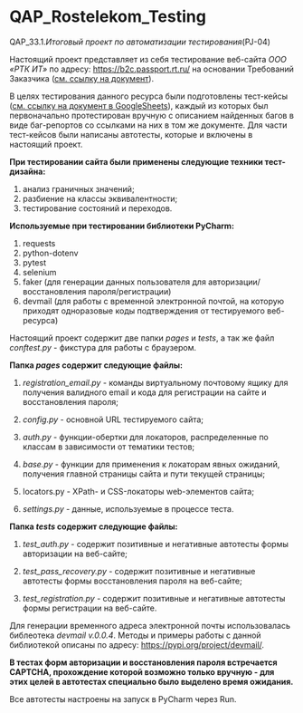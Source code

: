 # QAP_Rostelekom_Testing
QAP_33.1._Итоговый проект по автоматизации тестирования_(PJ-04)

Настоящий проект представляет из себя тестирование веб-сайта _ООО «РТК ИТ»_ по адресу: <a href="https://b2c.passport.rt.ru/" target="_blank">https://b2c.passport.rt.ru/</a> на основании Требований Заказчика (<a href="https://docs.google.com/document/d/1nCmCGCi9jvykRSHX1hE0h5vRA5s1gt82/edit?usp=sharing&ouid=112171103753211490064&rtpof=true&sd=true" target="_blank">см. ссылку на документ</a>).

В целях тестирования данного ресурса были подготовлены тест-кейсы (<a href="https://docs.google.com/spreadsheets/d/1OzZ04-mbSdb6N862Vq-AkRDNDXxig6h6sHSsN90oDi8/edit?usp=sharing" target="_blank">см. ссылку на документ в GoogleSheets</a>), каждый из которых был первоначально протестирован вручную с описанием найденных багов в виде баг-репортов со ссылками на них в том же документе.
Для части тест-кейсов были написаны автотесты, которые и включены в настоящий проект.

**При тестировании сайта были применены следующие техники тест-дизайна:**

1) анализ граничных значений;
2) разбиение на классы эквивалентности;
3) тестирование состояний и переходов.

**Используемые при тестировании библиотеки PyCharm:**

1) requests
2) python-dotenv
3) pytest
4) selenium
5) faker (для генерации данных пользователя для авторизации/восстановления пароля/регистрации)
6) devmail (для работы с временной электронной почтой, на которую приходят одноразовые коды подтверждения от тестируемого веб-ресурса)

Настоящий проект содержит две папки _pages_ и _tests_, а так же файл _conftest.py_ - фикстура для работы с браузером.

**Папка _pages_ содержит следующие файлы:**

1) _registration_email.py_ - команды виртуальному почтовому ящику для получения валидного email и кода для регистрации на сайте и восстановления пароля;

2) _config.py_ - основной URL тестируемого сайта;

3) _auth.py_ - функции-обертки для локаторов, распределенные по классам в зависимости от тематики тестов;

4) _base.py_ - функции для применения к локаторам явных ожиданий, получения главной страницы сайта и пути текущей страницы;

5) locators.py - XPath- и CSS-локаторы web-элементов сайта;

6) _settings.py_ - данные, используемые в процессе теста.

**Папка _tests_ содержит следующие файлы:**

1) _test_auth.py_ - содержит позитивные и негативные автотесты формы авторизации на веб-сайте;

2) _test_pass_recovery.py_ - содержит позитивные и негативные автотесты формы восстановления пароля на веб-сайте;

3) _test_registration.py_ - содержит позитивные и негативные автотесты формы регистрации на веб-сайте.

Для генерации временного адреса электронной почты использовалась библеотека _devmail v.0.0.4_. Методы и примеры работы с данной библиотекой описаны по адресу: <a href="https://pypi.org/project/devmail/" target="_blank">https://pypi.org/project/devmail/</a>.

**В тестах форм авторизации и восстановления пароля встречается CAPTCHA, прохождение которой возможно только вручную - для этих целей в автотестах специально было выделено время ожидания.**

Все автотесты настроены на запуск в PyCharm через Run.
